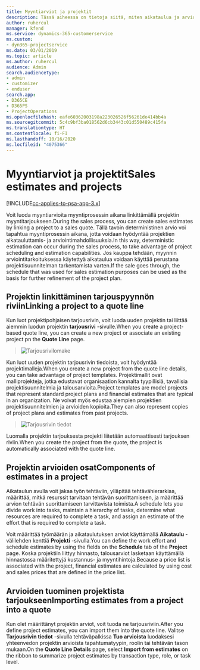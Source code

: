 ```yaml
---
title: Myyntiarviot ja projektit
description: Tässä aiheessa on tietoja siitä, miten aikataulua ja arvioita voidaan hyödyntää myyntiprosessissa.
author: ruhercul
manager: kfend
ms.service: dynamics-365-customerservice
ms.custom:
- dyn365-projectservice
ms.date: 03/01/2019
ms.topic: article
ms.author: ruhercul
audience: Admin
search.audienceType:
- admin
- customizer
- enduser
search.app:
- D365CE
- D365PS
- ProjectOperations
ms.openlocfilehash: eafe60362003198a223026526f56261de414bb4a
ms.sourcegitcommit: 5c4c9bf3ba018562d6cb3443c01d550489c415fa
ms.translationtype: HT
ms.contentlocale: fi-FI
ms.lasthandoff: 10/16/2020
ms.locfileid: "4075366"
---
```

# <a name="sales-estimates-and-projects"></a><span data-ttu-id="d276d-103">Myyntiarviot ja projektit</span><span class="sxs-lookup"><span data-stu-id="d276d-103">Sales estimates and projects</span></span>

[!INCLUDE[cc-applies-to-psa-app-3.x](../includes/cc-applies-to-psa-app-3x.md)]

<span data-ttu-id="d276d-104">Voit luoda myyntiarvioita myyntiprosessin aikana linkittämällä projektin myyntitarjoukseen.</span><span class="sxs-lookup"><span data-stu-id="d276d-104">During the sales process, you can create sales estimates by linking a project to a sales quote.</span></span> <span data-ttu-id="d276d-105">Tällä tavoin deterministinen arvio voi tapahtua myyntiprosessin aikana, jotta voidaan hyödyntää projektien aikatauluttamis- ja arviointimahdollisuuksia.</span><span class="sxs-lookup"><span data-stu-id="d276d-105">In this way, deterministic estimation can occur during the sales process, to take advantage of project scheduling and estimation capabilities.</span></span> <span data-ttu-id="d276d-106">Jos kauppa tehdään, myynnin arviointitarkoituksessa käytettyä aikataulua voidaan käyttää perustana projektisuunnitelman tarkentamista varten.</span><span class="sxs-lookup"><span data-stu-id="d276d-106">If the sale goes through, the schedule that was used for sales estimation purposes can be used as the basis for further refinement of the project plan.</span></span>

## <a name="linking-a-project-to-a-quote-line"></a><span data-ttu-id="d276d-107">Projektin linkittäminen tarjouspyynnön riviin</span><span class="sxs-lookup"><span data-stu-id="d276d-107">Linking a project to a quote line</span></span>

<span data-ttu-id="d276d-108">Kun luot projektipohjaisen tarjousrivin, voit luoda uuden projektin tai liittää aiemmin luodun projektin **tarjousrivi** -sivulle.</span><span class="sxs-lookup"><span data-stu-id="d276d-108">When you create a project-based quote line, you can create a new project or associate an existing project pn the **Quote Line** page.</span></span> 

> ![Tarjousrivilomake](media/project-8.png)
 
<span data-ttu-id="d276d-110">Kun luot uuden projektin tarjousrivin tiedoista, voit hyödyntää projektimalleja.</span><span class="sxs-lookup"><span data-stu-id="d276d-110">When you create a new project from the quote line details, you can take advantage of project templates.</span></span> <span data-ttu-id="d276d-111">Projektimallit ovat malliprojekteja, jotka edustavat organisaation kannalta tyypillisiä, tavallisia projektisuunnitelmia ja talousarvioita.</span><span class="sxs-lookup"><span data-stu-id="d276d-111">Project templates are model projects that represent standard project plans and financial estimates that are typical in an organization.</span></span> <span data-ttu-id="d276d-112">Ne voivat myös edustaa aiempien projektien projektisuunnitelmien ja arvioiden kopioita.</span><span class="sxs-lookup"><span data-stu-id="d276d-112">They can also represent copies of project plans and estimates from past projects.</span></span>

> ![Tarjousrivin tiedot](media/project-9.png)
  
<span data-ttu-id="d276d-114">Luomalla projektin tarjouksesta projekti liitetään automaattisesti tarjouksen riviin.</span><span class="sxs-lookup"><span data-stu-id="d276d-114">When you create the project from the quote, the project is automatically associated with the quote line.</span></span>

## <a name="components-of-estimates-in-a-project"></a><span data-ttu-id="d276d-115">Projektin arvioiden osat</span><span class="sxs-lookup"><span data-stu-id="d276d-115">Components of estimates in a project</span></span>

<span data-ttu-id="d276d-116">Aikataulun avulla voit jakaa työn tehtäviin, ylläpitää tehtävähierarkiaa, määrittää, mitkä resurssit tarvitaan tehtävän suorittamiseen, ja määrittää arvion tehtävän suorittamiseen tarvittavista toimista.</span><span class="sxs-lookup"><span data-stu-id="d276d-116">A schedule lets you divide work into tasks, maintain a hierarchy of tasks, determine what resources are required to complete a task, and assign an estimate of the effort that is required to complete a task.</span></span>

<span data-ttu-id="d276d-117">Voit määrittää työmäärän ja aikataulutuksen arviot käyttämällä **Aikataulu** -välilehden kenttiä **Projekti** -sivulla.</span><span class="sxs-lookup"><span data-stu-id="d276d-117">You can define the work effort and schedule estimates by using the fields on the **Schedule** tab of the **Project** page.</span></span> <span data-ttu-id="d276d-118">Koska projektiin liittyy hinnasto, talousarviot lasketaan käyttämällä hinnastossa määritettyjä kustannus- ja myyntihintoja.</span><span class="sxs-lookup"><span data-stu-id="d276d-118">Because a price list is associated with the project, financial estimates are calculated by using cost and sales prices that are defined in the price list.</span></span>

## <a name="importing-estimates-from-a-project-into-a-quote"></a><span data-ttu-id="d276d-119">Arvioiden tuominen projektista tarjoukseen</span><span class="sxs-lookup"><span data-stu-id="d276d-119">Importing estimates from a project into a quote</span></span>

<span data-ttu-id="d276d-120">Kun olet määrittänyt projektin arviot, voit tuoda ne tarjousriviin.</span><span class="sxs-lookup"><span data-stu-id="d276d-120">After you define project estimates, you can import them into the quote line.</span></span> <span data-ttu-id="d276d-121">Valitse **Tarjousrivin tiedot** -sivulla tehtäväpalkissa **Tuo arvioista** luodaksesi yhteenvedon projektin arvioista tapahtumatyypin, roolin tai tehtävän tason mukaan.</span><span class="sxs-lookup"><span data-stu-id="d276d-121">On the **Quote Line Details** page, select **Import from estimates** on the ribbon to summarize project estimates by transaction type, role, or task level.</span></span>
